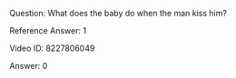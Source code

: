 Question: What does the baby do when the man kiss him?

Reference Answer: 1

Video ID: 8227806049

Answer: 0

